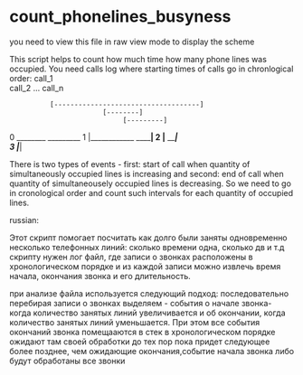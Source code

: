 # count_phonelines_busyness
you need to view this file in raw view mode to display the scheme

This script helps to count how much time how many phone lines was occupied. You need calls log where starting 
times of calls go in chronlogical order:
call_1   
call_2
...
call_n

              [------------------------------------]
                           [--------]
                                [---------]
0     ________                                      _________
1             |____________                ________|
2                          |____     _____|   
3                               |___|
                                
There is two types of events - first: start of call when quantity of simultaneously occupied lines is increasing
and second: end of call  when quantity of simultaneousely occupied lines is decreasing. So we need to go in cronological 
order and count such intervals for each quantity of occupied lines.


russian:

Этот скрипт помогает посчитать как долго были заняты одновременно несколько телефонных линий: сколько времени одна, сколько дв и т.д
скрипту нужен лог файл, где записи о звонках расположены в хронологическом порядке и из каждой записи можно извлечь время начала,
окончания звонка и его длительность.

при анализе файла используется следующий подход: последовательно перебирая записи о звонках выделяем - события о начале звонка-
когда количество занятых линий увеличивается и об окончании, когда количество занятых линий уменьшается. При этом все события окончаний
звонка помещааются в стек в хронологическом порядке ожидают там своей обработки до тех пор пока придет следующее 
более позднее, чем ожидающие окончания,событие начала звонка либо будут обработаны все звонки

